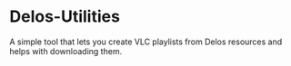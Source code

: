 # Delos-Utilities
A simple tool that lets you create VLC playlists from Delos resources and helps with downloading them.
